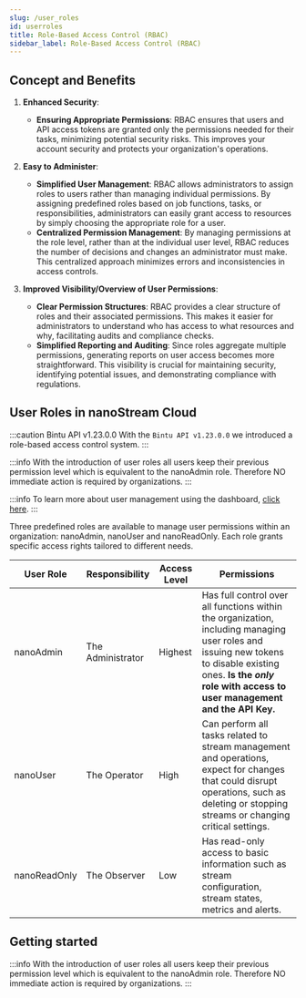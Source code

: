 ```yaml
---
slug: /user_roles
id: userroles
title: Role-Based Access Control (RBAC)
sidebar_label: Role-Based Access Control (RBAC)
---
```


## Concept and Benefits

1. **Enhanced Security**:
   - **Ensuring Appropriate Permissions**: RBAC ensures that users and API access tokens are granted only the permissions needed for their tasks, minimizing potential security risks. This improves your account security and protects your organization's operations.

2. **Easy to Administer**:
   - **Simplified User Management**: RBAC allows administrators to assign roles to users rather than managing individual permissions. By assigning predefined roles based on job functions, tasks, or responsibilities, administrators can easily grant access to resources by simply choosing the appropriate role for a user.
   - **Centralized Permission Management**: By managing permissions at the role level, rather than at the individual user level, RBAC reduces the number of decisions and changes an administrator must make. This centralized approach minimizes errors and inconsistencies in access controls.

3. **Improved Visibility/Overview of User Permissions**:
   - **Clear Permission Structures**: RBAC provides a clear structure of roles and their associated permissions. This makes it easier for administrators to understand who has access to what resources and why, facilitating audits and compliance checks.
   - **Simplified Reporting and Auditing**: Since roles aggregate multiple permissions, generating reports on user access becomes more straightforward. This visibility is crucial for maintaining security, identifying potential issues, and demonstrating compliance with regulations.

## User Roles in nanoStream Cloud

:::caution Bintu API v1.23.0.0
With the `Bintu API v1.23.0.0` we introduced a role-based access control system.
:::

:::info
With the introduction of user roles all users keep their previous permission level which is equivalent to the <span className="role role-admin">nanoAdmin</span> role. Therefore NO immediate action is required by organizations.
:::

:::info
To learn more about user management using the dashboard, [click here](../cloud-frontend-v3/Dashboard_User_Roles.md).
:::

Three predefined roles are available to manage user permissions within an organization: <span className="role role-admin">nanoAdmin</span>, <span className="role role-user">nanoUser</span> and <span className="role role-readonly">nanoReadOnly</span>. Each role grants specific access rights tailored to different needs.

| User Role | Responsibility | Access Level | Permissions |
|---|---|---|---|
| <span className="role role-admin">nanoAdmin</span> | The Administrator  | Highest  | Has full control over all functions within the organization, including managing user roles and issuing new tokens to disable existing ones. **Is the *only* role with access to user management and the API Key.** |
| <span className="role role-user">nanoUser</span>    | The Operator  | High  | Can perform all tasks related to stream management and operations, expect for changes that could disrupt operations, such as deleting or stopping streams or changing critical settings. |
| <span className="role role-readonly">nanoReadOnly</span>| The Observer  | Low  | Has read-only access to basic information such as stream configuration, stream states, metrics and alerts. |

## Getting started

:::info
With the introduction of user roles all users keep their previous permission level which is equivalent to the <span className="role role-admin">nanoAdmin</span> role. Therefore NO immediate action is required by organizations.
:::
